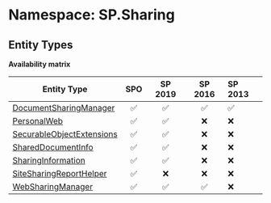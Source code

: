# Namespace: SP.Sharing

## Entity Types

**Availability matrix**

Entity Type | SPO | SP 2019 | SP 2016 | SP 2013
----------|:---:|:-------:|:-------:|:-------
[DocumentSharingManager](./EntityTypes/DocumentSharingManager.md) | ✅ | ✅ | ✅ | ✅
[PersonalWeb](./EntityTypes/PersonalWeb.md) | ✅ | ✅ | ❌ | ❌
[SecurableObjectExtensions](./EntityTypes/SecurableObjectExtensions.md) | ✅ | ✅ | ❌ | ❌
[SharedDocumentInfo](./EntityTypes/SharedDocumentInfo.md) | ✅ | ✅ | ❌ | ❌
[SharingInformation](./EntityTypes/SharingInformation.md) | ✅ | ✅ | ❌ | ❌
[SiteSharingReportHelper](./EntityTypes/SiteSharingReportHelper.md) | ✅ | ❌ | ❌ | ❌
[WebSharingManager](./EntityTypes/WebSharingManager.md) | ✅ | ✅ | ✅ | ❌